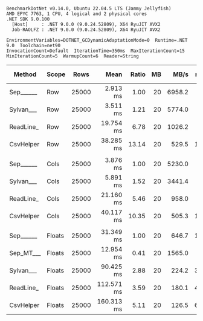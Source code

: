 ```

BenchmarkDotNet v0.14.0, Ubuntu 22.04.5 LTS (Jammy Jellyfish)
AMD EPYC 7763, 1 CPU, 4 logical and 2 physical cores
.NET SDK 9.0.100
  [Host]     : .NET 9.0.0 (9.0.24.52809), X64 RyuJIT AVX2
  Job-RAOLFZ : .NET 9.0.0 (9.0.24.52809), X64 RyuJIT AVX2

EnvironmentVariables=DOTNET_GCDynamicAdaptationMode=0  Runtime=.NET 9.0  Toolchain=net90  
InvocationCount=Default  IterationTime=350ms  MaxIterationCount=15  
MinIterationCount=5  WarmupCount=6  Reader=String  

```
| Method    | Scope  | Rows  | Mean       | Ratio | MB | MB/s   | ns/row | Allocated   | Alloc Ratio |
|---------- |------- |------ |-----------:|------:|---:|-------:|-------:|------------:|------------:|
| Sep______ | Row    | 25000 |   2.913 ms |  1.00 | 20 | 6958.2 |  116.5 |     1.26 KB |        1.00 |
| Sylvan___ | Row    | 25000 |   3.511 ms |  1.21 | 20 | 5774.0 |  140.4 |    10.71 KB |        8.51 |
| ReadLine_ | Row    | 25000 |  19.754 ms |  6.78 | 20 | 1026.2 |  790.2 | 73489.68 KB |   58,426.57 |
| CsvHelper | Row    | 25000 |  38.285 ms | 13.14 | 20 |  529.5 | 1531.4 |    20.06 KB |       15.95 |
|           |        |       |            |       |    |        |        |             |             |
| Sep______ | Cols   | 25000 |   3.876 ms |  1.00 | 20 | 5230.0 |  155.0 |     1.26 KB |        1.00 |
| Sylvan___ | Cols   | 25000 |   5.891 ms |  1.52 | 20 | 3441.4 |  235.6 |    10.72 KB |        8.51 |
| ReadLine_ | Cols   | 25000 |  21.160 ms |  5.46 | 20 |  958.0 |  846.4 | 73489.68 KB |   58,335.99 |
| CsvHelper | Cols   | 25000 |  40.117 ms | 10.35 | 20 |  505.3 | 1604.7 | 21340.29 KB |   16,939.89 |
|           |        |       |            |       |    |        |        |             |             |
| Sep______ | Floats | 25000 |  31.349 ms |  1.00 | 20 |  646.7 | 1254.0 |     8.08 KB |        1.00 |
| Sep_MT___ | Floats | 25000 |  12.954 ms |  0.41 | 20 | 1565.0 |  518.1 |    67.81 KB |        8.40 |
| Sylvan___ | Floats | 25000 |  90.425 ms |  2.88 | 20 |  224.2 | 3617.0 |    18.96 KB |        2.35 |
| ReadLine_ | Floats | 25000 | 112.571 ms |  3.59 | 20 |  180.1 | 4502.9 | 73493.98 KB |    9,101.20 |
| CsvHelper | Floats | 25000 | 160.313 ms |  5.11 | 20 |  126.5 | 6412.5 | 22062.29 KB |    2,732.11 |
